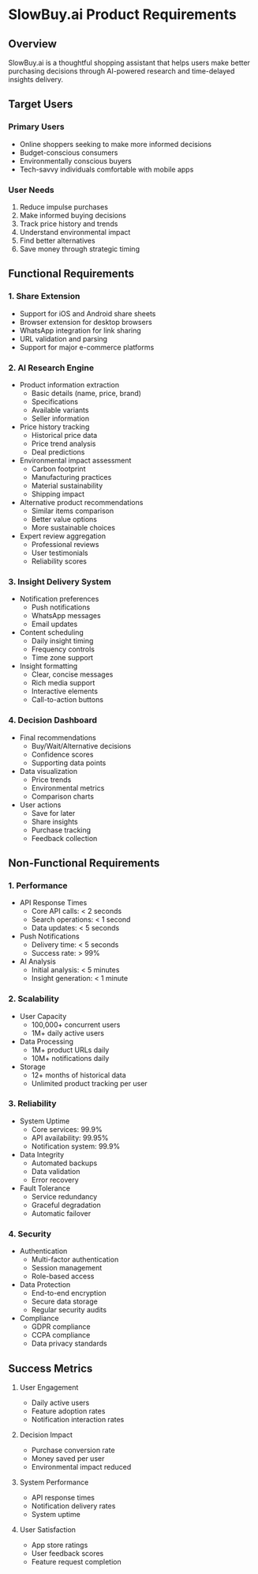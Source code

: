 # SlowBuy.ai Product Requirements

## Overview

SlowBuy.ai is a thoughtful shopping assistant that helps users make better purchasing decisions through AI-powered research and time-delayed insights delivery.

## Target Users

### Primary Users
- Online shoppers seeking to make more informed decisions
- Budget-conscious consumers
- Environmentally conscious buyers
- Tech-savvy individuals comfortable with mobile apps

### User Needs
1. Reduce impulse purchases
2. Make informed buying decisions
3. Track price history and trends
4. Understand environmental impact
5. Find better alternatives
6. Save money through strategic timing

## Functional Requirements

### 1. Share Extension
- Support for iOS and Android share sheets
- Browser extension for desktop browsers
- WhatsApp integration for link sharing
- URL validation and parsing
- Support for major e-commerce platforms

### 2. AI Research Engine
- Product information extraction
  - Basic details (name, price, brand)
  - Specifications
  - Available variants
  - Seller information
- Price history tracking
  - Historical price data
  - Price trend analysis
  - Deal predictions
- Environmental impact assessment
  - Carbon footprint
  - Manufacturing practices
  - Material sustainability
  - Shipping impact
- Alternative product recommendations
  - Similar items comparison
  - Better value options
  - More sustainable choices
- Expert review aggregation
  - Professional reviews
  - User testimonials
  - Reliability scores

### 3. Insight Delivery System
- Notification preferences
  - Push notifications
  - WhatsApp messages
  - Email updates
- Content scheduling
  - Daily insight timing
  - Frequency controls
  - Time zone support
- Insight formatting
  - Clear, concise messages
  - Rich media support
  - Interactive elements
  - Call-to-action buttons

### 4. Decision Dashboard
- Final recommendations
  - Buy/Wait/Alternative decisions
  - Confidence scores
  - Supporting data points
- Data visualization
  - Price trends
  - Environmental metrics
  - Comparison charts
- User actions
  - Save for later
  - Share insights
  - Purchase tracking
  - Feedback collection

## Non-Functional Requirements

### 1. Performance
- API Response Times
  - Core API calls: < 2 seconds
  - Search operations: < 1 second
  - Data updates: < 5 seconds
- Push Notifications
  - Delivery time: < 5 seconds
  - Success rate: > 99%
- AI Analysis
  - Initial analysis: < 5 minutes
  - Insight generation: < 1 minute

### 2. Scalability
- User Capacity
  - 100,000+ concurrent users
  - 1M+ daily active users
- Data Processing
  - 1M+ product URLs daily
  - 10M+ notifications daily
- Storage
  - 12+ months of historical data
  - Unlimited product tracking per user

### 3. Reliability
- System Uptime
  - Core services: 99.9%
  - API availability: 99.95%
  - Notification system: 99.9%
- Data Integrity
  - Automated backups
  - Data validation
  - Error recovery
- Fault Tolerance
  - Service redundancy
  - Graceful degradation
  - Automatic failover

### 4. Security
- Authentication
  - Multi-factor authentication
  - Session management
  - Role-based access
- Data Protection
  - End-to-end encryption
  - Secure data storage
  - Regular security audits
- Compliance
  - GDPR compliance
  - CCPA compliance
  - Data privacy standards

## Success Metrics

1. User Engagement
   - Daily active users
   - Feature adoption rates
   - Notification interaction rates

2. Decision Impact
   - Purchase conversion rate
   - Money saved per user
   - Environmental impact reduced

3. System Performance
   - API response times
   - Notification delivery rates
   - System uptime

4. User Satisfaction
   - App store ratings
   - User feedback scores
   - Feature request completion 